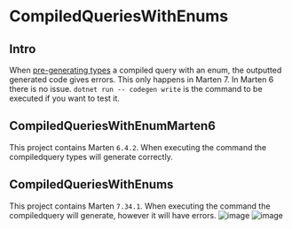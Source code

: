 # CompiledQueriesWithEnums

## Intro

When [pre-generating types](https://martendb.io/configuration/prebuilding.html#pre-building-generated-types) a compiled query with an enum, the outputted generated code gives errors. This only happens in Marten 7. In Marten 6 there is no issue.
`dotnet run -- codegen write` is the command to be executed if you want to test it.

## CompiledQueriesWithEnumMarten6
This project contains Marten `6.4.2`. When executing the command the compiledquery types will generate correctly.

## CompiledQueriesWithEnums
This project contains Marten `7.34.1`. When executing the command the compiledquery will generate, however it will have errors.
![image](https://github.com/user-attachments/assets/6877f182-2183-4ce9-b61a-32e4e4a86195)
![image](https://github.com/user-attachments/assets/9ece365b-8465-4aa9-bd18-09e0a6990cee)
